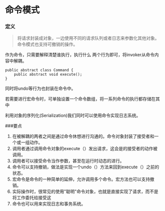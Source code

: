 命令模式
===

### 定义
> 将请求封装成对象，一边使用不同的请求队列或者日志来参数化其他对象。命令模式也支持可撤销的操作。
>
>

作为命令，只需要解释清楚谁执行，执行什么 两个行为即可，将invoker从命令内容中解耦。

```
public abstract class Command {
    public abstract void execute();
}
```

同时将undo等行为也封装在命令中。

若需要进行宏命令时，可单独设置一个命令数组，将一系列命令的执行都存储在其中

利用对象的序列化(Serialization)我们同时可以使用命令实现日志系统。


###要点

1. 在被解耦的两者之间是通过命令休想进行沟通的。命令对象封装了接受者和一个或一组动作。
2. 调用者通过调用命令对象的execute（）发出请求，这会是的接受者的动作被调用。
3. 调用者可以接受命令当作参数，甚至在运行时动态的进行。
4. 命令可以支持撤销，做法是实现一个undo（）方法来回到execute（）之前的状态。
5. 宏命令是命令的一种简单的延伸，允许调用多个命令。宏方法也可以支持撤销。
6. 实际操作时，很常见的使用"聪明"命令对象，也就是直接实现了请求，而不是将工作委托给接受这
7. 命令也可以用来实现日志和事务系统。